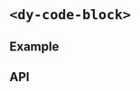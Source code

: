# `<dy-code-block>`

## Example

<gbp-example
  name="dy-code-block"
  html='&amp;lt;html&amp;gt;
  &amp;lt;head&amp;gt;
    &amp;lt;title&amp;gt;Href Attribute Example&amp;lt;/title&amp;gt;
  &amp;lt;/head&amp;gt;
  &amp;lt;body&amp;gt;
    &amp;lt;h1&amp;gt;Href Attribute Example&amp;lt;/h1&amp;gt;
    &amp;lt;p&amp;gt;
      &amp;lt;a&amp;gt;The freeCodeCamp Contribution Page&amp;lt;/a&amp;gt; shows you how and where you can contribute to freeCodeCamps community and growth.
    &amp;lt;/p&amp;gt;
  &amp;lt;/body&amp;gt;
&amp;lt;/html&amp;gt;'
  props='{"style": "width: 100%", "codelang": "html"}'
  src="https://jspm.dev/duoyun-ui/elements/code-block"></gbp-example>

## API

<gbp-api src="/src/elements/code-block.ts"></gbp-api>
